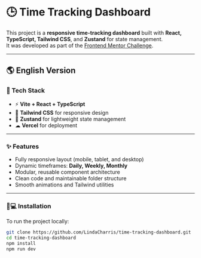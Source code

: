 # 🕒 Time Tracking Dashboard

This project is a **responsive time-tracking dashboard** built with **React, TypeScript, Tailwind CSS**, and **Zustand** for state management.  
It was developed as part of the [Frontend Mentor Challenge](https://www.frontendmentor.io/challenges/time-tracking-dashboard-UIQ7167Jw).

---

## 🌎 English Version

### 🧱 Tech Stack
- ⚡ **Vite + React + TypeScript**
- 🎨 **Tailwind CSS** for responsive design
- 🧠 **Zustand** for lightweight state management
- ☁ **Vercel** for deployment

---

### ✨ Features
- Fully responsive layout (mobile, tablet, and desktop)
- Dynamic timeframes: **Daily, Weekly, Monthly**
- Modular, reusable component architecture
- Clean code and maintainable folder structure
- Smooth animations and Tailwind utilities

---

### 🧑💻 Installation
To run the project locally:

```bash
git clone https://github.com/LindaCharris/time-tracking-dashboard.git
cd time-tracking-dashboard
npm install
npm run dev
